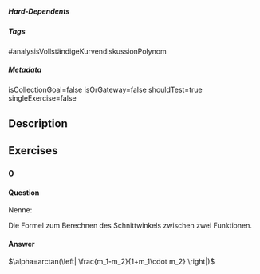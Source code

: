 ##### Hard-Dependents
##### Tags
#analysisVollständigeKurvendiskussionPolynom
##### Metadata
isCollectionGoal=false
isOrGateway=false
shouldTest=true
singleExercise=false
## Description
 
## Exercises
### 0
#### Question
Nenne:

Die Formel zum Berechnen des Schnittwinkels zwischen zwei Funktionen.
#### Answer
$\alpha=arctan(\left| \frac{m_1-m_2}{1+m_1\cdot m_2} \right|)$
